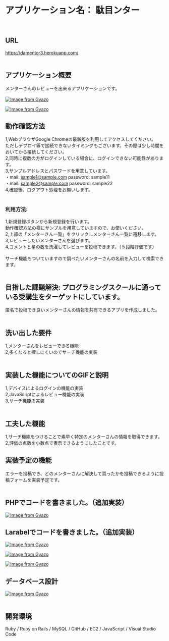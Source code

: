 # アプリケーション名：  駄目ンター<br>
<br>

## URL<br>
  https://damentor3.herokuapp.com/<br>
<br>

## アプリケーション概要<br>
  メンターさんのレビューを出来るアプリケーションです。<br>
<br>
[![Image from Gyazo](https://i.gyazo.com/a57e6931baf51d39b0a537006a829a55.png)](https://gyazo.com/a57e6931baf51d39b0a537006a829a55)<br>

[![Image from Gyazo](https://i.gyazo.com/803f984b65d744c64b71e5b0586a5c31.png)](https://gyazo.com/803f984b65d744c64b71e5b0586a5c31)<br>

## 動作確認方法<br>
1,WebブラウザGoogle Chromeの最新版を利用してアクセスしてください。<br>
ただしデプロイ等で接続できないタイミングもございます。その際は少し時間をおいてから接続してください。<br>
2,同時に複数の方がログインしている場合に、ログインできない可能性があります。<br>
3,サンプルアドレスとパスワードを用意しています。<br>
・mail:  sample1@sample.com  password:  sample11<br>
・mail:  sample2@sample.com  password:  sample22<br>
4,確認後、ログアウト処理をお願いします。<br>
<br>

### 利用方法:<br>
  1,新規登録ボタンから新規登録を行います。<br>
  動作確認方法の欄にサンプルを用意していますので、お使いください。<br>
  2,上部の「メンターさん一覧」をクリックしメンターさん一覧に遷移します。<br>
  3,レビューしたいメンターさんを選びます。<br>
  4,コメントと星の数を洗濯してレビューを投稿できます。（５段階評価です）<br>
<br>
  サーチ機能もついていますので調べたいメンターさんの名前を入力して検索できます。<br>
<br>

## 目指した課題解決:  プログラミングスクールに通っている受講生をターゲットにしています。<br>
  匿名で投稿でき良いメンターさんの情報を共有できるアプリを作成しました。<br>
<br>

## 洗い出した要件<br>
  1,メンターさんをレビューできる機能<br>
  2,多くなると探しにくいのでサーチ機能の実装<br>
<br>

## 実装した機能についてのGIFと説明<br>
  1,デバイスによるログインの機能の実装<br>
  2,JavaScriptによるレビュー機能の実装<br>
  3,サーチ機能の実装<br>
<br>

## 工夫した機能
  1,サーチ機能をつけることで素早く特定のメンターさんの情報を取得できます。
  2,評価の点数を小数点で表示できるようにしたことです。

## 実装予定の機能<br>
 エラーを投稿でき、どのメンターさんに解決して貰ったかを投稿できるように投稿フォームを実装予定です。<br>
<br>

## PHPでコードを書きました。（追加実装）<br>
[![Image from Gyazo](https://i.gyazo.com/3ccf3952dff4fae099ce0164d7e27ac8.png)](https://gyazo.com/3ccf3952dff4fae099ce0164d7e27ac8)<br>

## Larabelでコードを書きました。（追加実装）<br>
[![Image from Gyazo](https://i.gyazo.com/31da157f35d5f314b157b712992b74c4.png)](https://gyazo.com/31da157f35d5f314b157b712992b74c4)<br>

[![Image from Gyazo](https://i.gyazo.com/74a9790ab3b42e32521c39ef70f05d06.png)](https://gyazo.com/74a9790ab3b42e32521c39ef70f05d06)<br>

[![Image from Gyazo](https://i.gyazo.com/d9f465f4196c238c457647743902f69f.png)](https://gyazo.com/d9f465f4196c238c457647743902f69f)<br>

## データベース設計<br>
[![Image from Gyazo](https://i.gyazo.com/2e0ad8a9a876fa1660ffbc20ac5b57cf.png)](https://gyazo.com/2e0ad8a9a876fa1660ffbc20ac5b57cf)<br>
<br>

## 開発環境<br>
Ruby / Ruby on Rails / MySQL / GitHub / EC2 / JavaScript / Visual Studio Code<br>